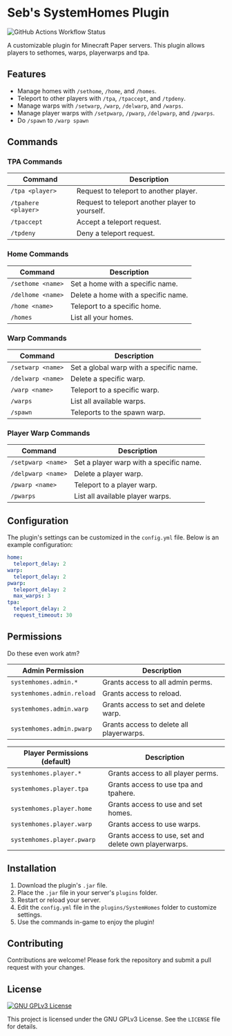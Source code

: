 # Seb's SystemHomes Plugin
![GitHub Actions Workflow Status](https://img.shields.io/github/actions/workflow/status/CloudieSMP/SystemHomes/Validate-Build.yml)

A customizable plugin for Minecraft Paper servers. This plugin allows players to sethomes, warps, playerwarps and tpa.

## Features

- Manage homes with `/sethome`, `/home`, and `/homes`.
- Teleport to other players with `/tpa`, `/tpaccept`, and `/tpdeny`.
- Manage warps with `/setwarp`, `/warp`, `/delwarp`, and `/warps`.
- Manage player warps with `/setpwarp`, `/pwarp`, `/delpwarp`, and `/pwarps`.
- Do `/spawn` to `/warp spawn`

## Commands

### TPA Commands
| Command             | Description                                     |
|---------------------|-------------------------------------------------|
| `/tpa <player>`     | Request to teleport to another player.          |
| `/tpahere <player>` | Request to teleport another player to yourself. |
| `/tpaccept`         | Accept a teleport request.                      |
| `/tpdeny`           | Deny a teleport request.                        |

### Home Commands
| Command           | Description                         |
|-------------------|-------------------------------------|
| `/sethome <name>` | Set a home with a specific name.    |
| `/delhome <name>` | Delete a home with a specific name. |
| `/home <name>`    | Teleport to a specific home.        |
| `/homes`          | List all your homes.                |

### Warp Commands
| Command           | Description                             |
|-------------------|-----------------------------------------|
| `/setwarp <name>` | Set a global warp with a specific name. |
| `/delwarp <name>` | Delete a specific warp.                 |
| `/warp <name>`    | Teleport to a specific warp.            |
| `/warps`          | List all available warps.               |
| `/spawn`          | Teleports to the spawn warp.            |

### Player Warp Commands
| Command            | Description                             |
|--------------------|-----------------------------------------|
| `/setpwarp <name>` | Set a player warp with a specific name. |
| `/delpwarp <name>` | Delete a player warp.                   |
| `/pwarp <name>`    | Teleport to a player warp.              |
| `/pwarps`          | List all available player warps.        |

## Configuration

The plugin's settings can be customized in the `config.yml` file. Below is an example configuration:

```yaml
home:
  teleport_delay: 2
warp:
  teleport_delay: 2
pwarp:
  teleport_delay: 2
  max_warps: 3
tpa:
  teleport_delay: 2
  request_timeout: 30
```

## Permissions
Do these even work atm?

| Admin Permission           | Description                              |
|----------------------------|------------------------------------------|
| `systemhomes.admin.*`      | Grants access to all admin perms.        |
| `systemhomes.admin.reload` | Grants access to reload.                 |
| `systemhomes.admin.warp`   | Grants access to set and delete warp.    |
| `systemhomes.admin.pwarp`  | Grants access to delete all playerwarps. |

| Player Permissions (default) | Description                                           |
|------------------------------|-------------------------------------------------------|
| `systemhomes.player.*`       | Grants access to all player perms.                    |
| `systemhomes.player.tpa`     | Grants access to use tpa and tpahere.                 |
| `systemhomes.player.home`    | Grants access to use and set homes.                   |
| `systemhomes.player.warp`    | Grants access to use warps.                           |
| `systemhomes.player.pwarp`   | Grants access to use, set and delete own playerwarps. |

## Installation

1. Download the plugin's `.jar` file.
2. Place the `.jar` file in your server's `plugins` folder.
3. Restart or reload your server.
4. Edit the `config.yml` file in the `plugins/SystemHomes` folder to customize settings.
5. Use the commands in-game to enjoy the plugin!

## Contributing

Contributions are welcome! Please fork the repository and submit a pull request with your changes.

## License
[![GNU GPLv3 License](https://img.shields.io/badge/License-GPLv3-green.svg)](https://choosealicense.com/licenses/gpl-3.0/)

This project is licensed under the GNU GPLv3 License. See the `LICENSE` file for details.